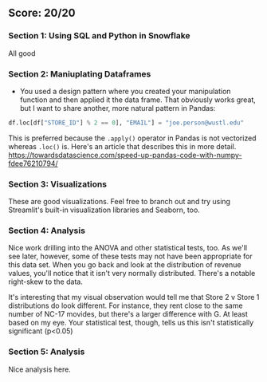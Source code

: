 ## Score: 20/20

### Section 1: Using SQL and Python in Snowflake

All good

### Section 2: Maniuplating Dataframes

* You used a design pattern where you created your manipulation function and then applied it the data frame. That obviously works great, but I want to share another, more natural pattern in Pandas:

```python
df.loc[df["STORE_ID"] % 2 == 0], "EMAIL"] = "joe.person@wustl.edu"
```

This is preferred because the `.apply()` operator in Pandas is not vectorized whereas `.loc()` is. Here's an article that describes this in more detail. https://towardsdatascience.com/speed-up-pandas-code-with-numpy-fdee76210794/

### Section 3: Visualizations

These are good visualizations. Feel free to branch out and try using Streamlit's built-in visualization libraries and Seaborn, too.

### Section 4: Analysis

Nice work drilling into the ANOVA and other statistical tests, too.  As we'll see later, however, some of these tests may not have been appropriate for this data set. When you go back and look at the distribution of revenue values, you'll notice that it isn't very normally distributed. There's a notable right-skew to the data.

It's interesting that my visual observation would tell me that Store 2 v Store 1 distributions do look different. For instance, they rent close to the same number of NC-17 movides, but there's a larger difference with G. At least based on my eye.  Your statistical test, though, tells us this isn't statistically significant (p<0.05)

### Section 5: Analysis

Nice analysis here.
